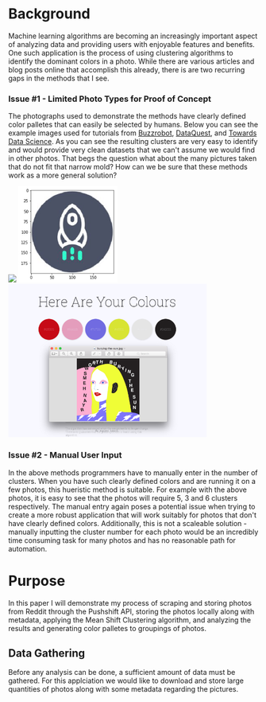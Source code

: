 # Background

Machine learning algorithms are becoming an increasingly important aspect of analyzing data and providing users with enjoyable features and benefits. One such application is the process of using clustering algorithms to identify the dominant colors in a photo. While there are various articles and blog posts online that accomplish this already, there is are two recurring gaps in the methods that I see. 

### Issue #1 - Limited Photo Types for Proof of Concept
The photographs used to demonstrate the methods have clearly defined color palletes that can easily be selected by humans. Below you can see the example images used for tutorials from <a href="https://buzzrobot.com/dominant-colors-in-an-image-using-k-means-clustering-3c7af4622036">Buzzrobot</a>, <a href="https://www.dataquest.io/blog/tutorial-colors-image-clustering-python/">DataQuest</a>, and <a href="https://towardsdatascience.com/extracting-colours-from-an-image-using-k-means-clustering-9616348712be">Towards Data Science</a>. As you  can see the resulting clusters are very easy to identify and would provide very clean datasets that we can't assume we would find in other photos. That begs the question what about the many pictures taken that do not fit that narrow mold? How can we be sure that these methods work as a more general solution?

<img src='/static/buzzrobot.jpeg' width=200> <img src='/static/dataquest.png' width=200> <img src='/static/towards_data_science.png' width=400> 


### Issue #2 - Manual User Input
In the above methods programmers have to manually enter in the number of clusters. When you have such clearly defined colors and are running it on a few photos, this hueristic method is suitable. For example with the above photos, it is easy to see that the photos will require 5, 3 and 6 clusters respectively. The manual entry again poses a potential issue when trying to create a more robust application that will work suitably for photos that don't have clearly defined colors. Additionally, this is not a scaleable solution - manually inputting the cluster number for each photo would be an incredibly time consuming task for many photos and has no reasonable path for automation.

# Purpose
In this paper I will demonstrate my process of scraping and storing photos from Reddit through the Pushshift API, storing the photos locally along with metadata, applying the Mean Shift Clustering algorithm, and analyzing the results and generating color palletes to groupings of photos.

## Data Gathering
Before any analysis can be done, a sufficient amount of data must be gathered. For this applciation we would like to download and store large quantities of photos along with some metadata regarding the pictures.

